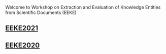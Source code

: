 Welcome to Workshop on Extraction and Evaluation of Knowledge Entities from Scientific Documents (EEKE)

## [EEKE2021](https://eeke-workshop.github.io/2021)
## [EEKE2020](https://eeke2020.github.io/)



